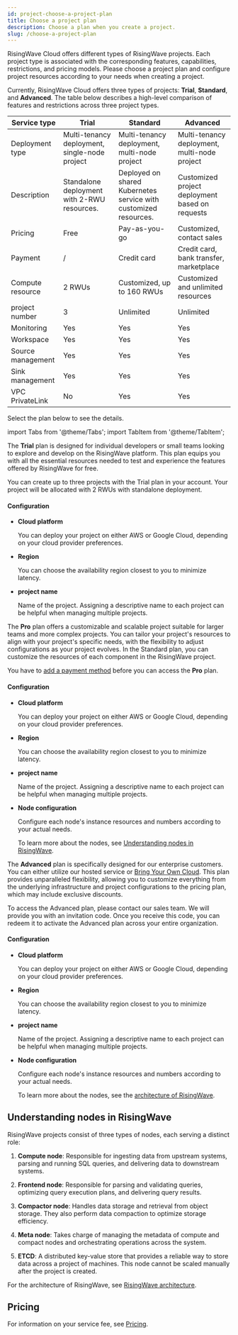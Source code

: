```yaml
---
id: project-choose-a-project-plan
title: Choose a project plan
description: Choose a plan when you create a project.
slug: /choose-a-project-plan
---
```


RisingWave Cloud offers different types of RisingWave projects. Each project type is associated with the corresponding features, capabilities, restrictions, and pricing models. Please choose a project plan and configure project resources according to your needs when creating a project.

Currently, RisingWave Cloud offers three types of projects: **Trial**, **Standard**, and **Advanced**. The table below describes a high-level comparison of features and restrictions across three project types.

| Service type | Trial | Standard | Advanced |
| --- | --- | --- | --- |
| Deployment type | Multi-tenancy deployment, single-node project | Multi-tenancy deployment, multi-node project | Multi-tenancy deployment, multi-node project |
| Description | Standalone deployment with 2-RWU resources.  | Deployed on shared Kubernetes service with customized resources.  | Customized project deployment based on requests |
| Pricing | Free | Pay-as-you-go | Customized, contact sales |
| Payment | / | Credit card | Credit card, bank transfer, marketplace |
| Compute resource | 2 RWUs | Customized, up to 160 RWUs | Customized and unlimited resources |
| project number | 3 | Unlimited | Unlimited |
| Monitoring | Yes | Yes | Yes |
| Workspace | Yes | Yes | Yes |
| Source management | Yes | Yes | Yes |
| Sink management | Yes | Yes | Yes |
| VPC PrivateLink | No | Yes | Yes |

Select the plan below to see the details.

import Tabs from '@theme/Tabs';
import TabItem from '@theme/TabItem';

<Tabs queryString="plan">

<TabItem value="trial" label="Trial plan">

The **Trial** plan is designed for individual developers or small teams looking to explore and develop on the RisingWave platform. This plan equips you with all the essential resources needed to test and experience the features offered by RisingWave for free.

You can create up to three projects with the Trial plan in your account. Your project will be allocated with 2 RWUs with standalone deployment.

#### **Configuration**

- **Cloud platform**
  
    You can deploy your project on either AWS or Google Cloud, depending on your cloud provider preferences.

- **Region**

    You can choose the availability region closest to you to minimize latency.

- **project name**

    Name of the project. Assigning a descriptive name to each project can be helpful when managing multiple projects.

</TabItem>

<TabItem value="standard" label="Standard plan">

The **Pro** plan offers a customizable and scalable project suitable for larger teams and more complex projects. You can tailor your project's resources to align with your project's specific needs, with the flexibility to adjust configurations as your project evolves. In the Standard plan, you can customize the resources of each component in the RisingWave project.

You have to [add a payment method](/billing-manage-payment-methods.md) before you can access the **Pro** plan.

#### **Configuration**

- **Cloud platform**
  
    You can deploy your project on either AWS or Google Cloud, depending on your cloud provider preferences.

- **Region**

    You can choose the availability region closest to you to minimize latency.

- **project name**

    Name of the project. Assigning a descriptive name to each project can be helpful when managing multiple projects.

- **Node configuration**

    Configure each node's instance resources and numbers according to your actual needs.
    
    To learn more about the nodes, see [Understanding nodes in RisingWave](#understanding-nodes-in-risingwave).

</TabItem>

<TabItem value="advanced" label="Advanced plan">

The **Advanced** plan is specifically designed for our enterprise customers. You can either utilize our hosted service or [Bring Your Own Cloud](project-byoc.md). This plan provides unparalleled flexibility, allowing you to customize everything from the underlying infrastructure and project configurations to the pricing plan, which may include exclusive discounts.

To access the Advanced plan, please contact our sales team. We will provide you with an invitation code. Once you receive this code, you can redeem it to activate the Advanced plan across your entire organization.


#### **Configuration**

- **Cloud platform**
  
    You can deploy your project on either AWS or Google Cloud, depending on your cloud provider preferences.

- **Region**

    You can choose the availability region closest to you to minimize latency.

- **project name**

    Name of the project. Assigning a descriptive name to each project can be helpful when managing multiple projects.

- **Node configuration**

    Configure each node's instance resources and numbers according to your actual needs.
    
    To learn more about the nodes, see the [architecture of RisingWave](/docs/current/architecture).

</TabItem>

</Tabs>

## Understanding nodes in RisingWave

RisingWave projects consist of three types of nodes, each serving a distinct role:

1. **Compute node**: Responsible for ingesting data from upstream systems, parsing and running SQL queries, and delivering data to downstream systems.

2. **Frontend node**: Responsible for parsing and validating queries, optimizing query execution plans, and delivering query results.

3. **Compactor node**: Handles data storage and retrieval from object storage. They also perform data compaction to optimize storage efficiency.

4. **Meta node**: Takes charge of managing the metadata of compute and compact nodes and orchestrating operations across the system.

5. **ETCD**: A distributed key-value store that provides a reliable way to store data across a project of machines. This node cannot be scaled manually after the project is created.

For the architecture of RisingWave, see [RisingWave architecture](/docs/current/architecture/).

## Pricing

For information on your service fee, see [Pricing](/billing-pricing.md).